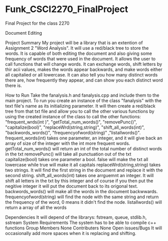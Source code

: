 # Funk_CSCI2270_FinalProject
Final Project for the class 2270

Document Editing

Project Summary
  My project will be a library that is an extention of Assignment 2 "Word Analysis". It will use a red/black tree to store the words. It is capable of both editing the document and also giving some frequency of words that were used in the document. It allows the user to call functions that will change words. It can exchange words, shift letters by thir acii values, makes the words appear backwards, and make words either all capitalied or all lowercase. It can also tell you how many distinct words there are, how frequently they appear, and can show you each distinct word there is. 

How to Run
  Take the fanalysis.h and fanalysis.cpp and include them to the main project.
  To run you create an instance of the class "fanalysis" with the text file's name as its initializing parameter. It will then create a red/black tree from that txt file and allow you to call the other various functions by using the created instance of the class to call the other functions: "frequent_wrds(int )", "getTotal_num_words()", "removePunc()", "capitalize(bool)", "replaceWrd(string,string)", "shift_all_words(int)", "backwords_words()", "frequencyofword(string)" ,"listallwords()".
 frequent_words(int) takes one parameter, an integer, and it will give back an array of size of the integer with the int more frequent words.
 getTotal_num_words() will return an int of the total number of distinct words in the txt
 removePunc() will take all punctuation out of the txt
 capitalize(bool) takes one parameter a bool. false will make the txt all lowercase while true will make it all capitals
 replaceWrd(string,string) takes two strings. It will find the first string in the document and replace it with the second string.
 shift_all_words(int) takes one arrguemnt an integer. It will shift all letters in the txt by this integer and of course if you then put the negitive integer it will put the document back to its origonal text.
 backwords_words() will make all the words in the document backwwards. 
 frequencyofword(string) will find the node with the same string and return the frequency of the word, 0 means it didn't find the node.
 listallwords() will return a array of all the words
 
Dependencies
	It will depend of the librarys: fstream, queue, stdlib.h, sstream
System Requirements
	The system has to be able to compile c++ functions
Group Members
 None
Contributers
 None
Open issues/Bugs
It will occasionally add more spaces when it is replacing and shifting. 
